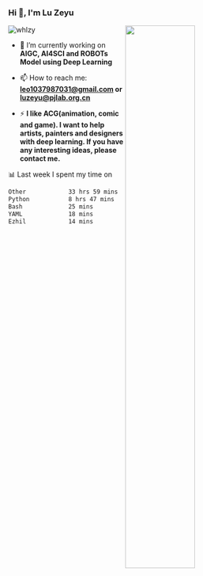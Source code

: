 ### Hi 👋, I'm Lu Zeyu

<img src="https://komarev.com/ghpvc/?username=whlzy&label=Profile%20views&color=0e75b6&style=flat" alt="whlzy" />
<img align="right" width="53%" src="https://github-readme-stats.vercel.app/api?username=whlzy&show_icons=true">

- 🔭 I’m currently working on **AIGC, AI4SCI and ROBOTs Model using Deep Learning**

- 📫 How to reach me: **leo1037987031@gmail.com or luzeyu@pjlab.org.cn**

- ⚡ **I like ACG(animation, comic and game). I want to help artists, painters and designers with deep learning. If you have any interesting ideas, please contact me.**

📊 Last week I spent my time on

<!--START_SECTION:waka-->

```txt
Other            33 hrs 59 mins  ███████████████████▒░░░░░   77.53 %
Python           8 hrs 47 mins   █████░░░░░░░░░░░░░░░░░░░░   20.07 %
Bash             25 mins         ▒░░░░░░░░░░░░░░░░░░░░░░░░   00.98 %
YAML             18 mins         ▒░░░░░░░░░░░░░░░░░░░░░░░░   00.68 %
Ezhil            14 mins         ░░░░░░░░░░░░░░░░░░░░░░░░░   00.56 %
```

<!--END_SECTION:waka-->

